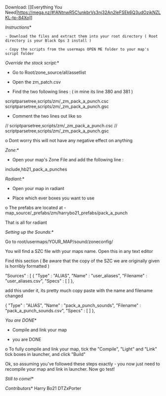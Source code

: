 Download: [[Everything You Need|https://mega.nz/#!ANtnwR5C!unkbrVs3nj32An2leFSEk6Q3udOzjkNZLKL-tp-84Xo]]

  *Instructions**

    - Download the files and extract them into your root directory ( Root directory is your Black Ops 3 install )

    - Copy the scripts from the usermaps OPEN ME folder to your map's script folder

  *Override the stock script:**

- Go to Root/zone_source/all/assetlist

- Open the zm_patch.csv

- Find the two following lines : ( in mine its line 380 and 381 )


scriptparsetree,scripts/zm/_zm_pack_a_punch.csc
scriptparsetree,scripts/zm/_zm_pack_a_punch.gsc


- Comment the two lines out like so


// scriptparsetree,scripts/zm/_zm_pack_a_punch.csc
// scriptparsetree,scripts/zm/_zm_pack_a_punch.gsc


o Dont worry this will not have any negative effect on anything

  *Zone:**

- Open your map's Zone File and add the following line :


include,hb21_pack_a_punches


  *Radiant:**

- Open your map in radiant

- Place which ever boxes you want to use

o The prefabs are located at - map_source/_prefabs/zm/harrybo21_prefabs/pack_a_punch

That is all for radiant

  *Setting up the Sounds:**

Go to root/usermaps/YOUR_MAP/sound/zoneconfig/

You will find a SZC file with your maps name. Open this in any text editor

Find this section ( Be aware that the copy of the SZC we are originally given is horribly formatted )

"Sources" : [
{
	"Type" : "ALIAS",
	"Name" : "user_aliases",
	"Filename" : "user_aliases.csv",
	"Specs" : [ ] 
},

add this under it, its pretty much copy paste with the name and filename changed

{
	"Type" : "ALIAS",
	"Name" : "pack_a_punch_sounds",
	"Filename" : "pack_a_punch_sounds.csv",
	"Specs" : [ ] 
},


  *You are DONE**

- Compile and link your map

- you are DONE

o To fully compile and link your map, tick the "Compile", "Light" and "Link" tick boxes in launcher, and click "Build"

Ok, so assuming you've followed these steps exactly - you now just need to recompile your map and link in launcher. Now go test!

  *Still to come!**


  *Contributors**
Harry Bo21
DTZxPorter